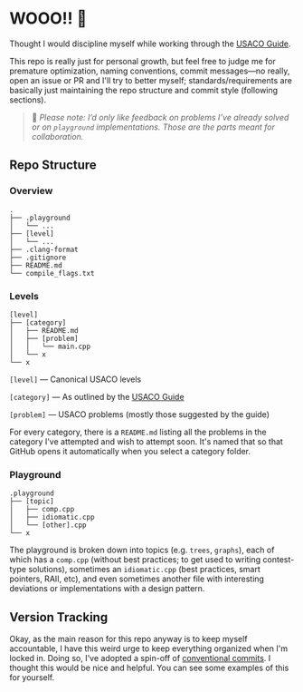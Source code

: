 # WOOO!! 🎉

Thought I would discipline myself while working through the [USACO Guide](https://usaco.guide).

This repo is really just for personal growth, but feel free to judge me for premature optimization, naming conventions, commit messages—no really, open an issue or PR and I'll try to better myself; standards/requirements are basically just maintaining the repo structure and commit style (following sections).

> 🔎 *Please note: I’d only like feedback on problems I’ve already solved or on `playground` implementations. Those are the parts meant for collaboration.*

## Repo Structure

### Overview
```
.
├── .playground
│   └── ...
├── [level]
│   └── ...
├── .clang-format
├── .gitignore
├── README.md
└── compile_flags.txt
```

### Levels
```
[level]
├── [category]
│   ├── README.md
│   ├── [problem]
│   │   └── main.cpp
│   └── x
└── x
```

`[level]` — Canonical USACO levels

`[category]` — As outlined by the [USACO Guide](https://usaco.guide)

`[problem]` — USACO problems (mostly those suggested by the guide)

For every category, there is a `README.md` listing all the problems in the category I've attempted and wish to attempt soon. It's named that so that GitHub opens it automatically when you select a category folder.

### Playground
```
.playground
├── [topic]
│   ├── comp.cpp
│   ├── idiomatic.cpp
│   └── [other].cpp
└── x
```

The playground is broken down into topics (e.g. `trees`, `graphs`), each of which has a `comp.cpp` (without best practices; to get used to writing contest-type solutions), sometimes an `idiomatic.cpp` (best practices, smart pointers, RAII, etc), and even sometimes another file with interesting deviations or implementations with a design pattern.

## Version Tracking

Okay, as the main reason for this repo anyway is to keep myself accountable, I have this weird urge to keep everything organized when I'm locked in. Doing so, I've adopted a spin-off of [conventional commits](https://www.conventionalcommits.org/en/v1.0.0/). I thought this would be nice and helpful. You can see some examples of this for yourself.
